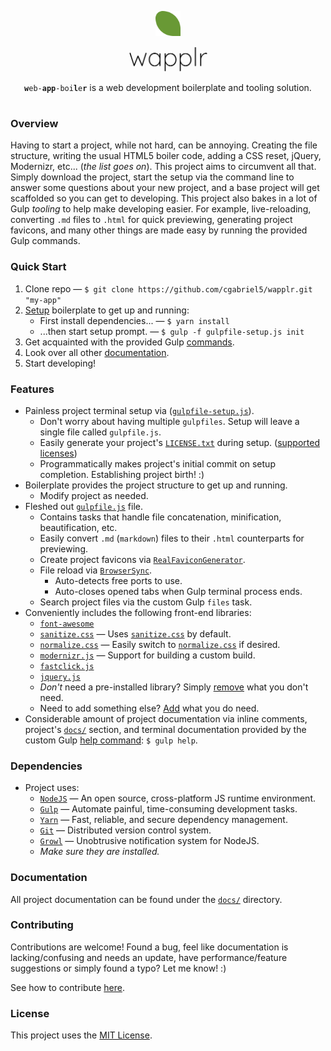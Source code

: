 <p align="center"><img src="/docs/branding/leaf-216.png?raw=true" alt="logo-leaf" width="8%"></p>
<p align="center"><img src="/docs/branding/text.png?raw=true" alt="logo-text" width="25%"></p>
<p align="center"><code><b>w</b>eb-<b>app</b>-boi<b>l</b>e<b>r</b></code> is a web development boilerplate and tooling solution.</p>
<h1></h1>

### Overview

Having to start a project, while not hard, can be annoying. Creating the file structure, writing the usual HTML5 boiler code, adding a CSS reset, jQuery, Modernizr, etc... (*the list goes on*). This project aims to circumvent all that. Simply download the project, start the setup via the command line to answer some questions about your new project, and a base project will get scaffolded so you can get to developing. This project also bakes in a lot of Gulp *tooling* to help make developing easier. For example, live-reloading, converting `.md` files to `.html` for quick previewing, generating project favicons, and many other things are made easy by running the provided Gulp commands. 

### Quick Start
1. Clone repo &mdash; `$ git clone https://github.com/cgabriel5/wapplr.git "my-app"`
2. [Setup](/docs/setup.md) boilerplate to get up and running:
	- First install dependencies... &mdash; `$ yarn install`
	- ...then start setup prompt. &mdash; `$ gulp -f gulpfile-setup.js init`
3. Get acquainted with the provided Gulp [commands](/docs/commands.md).
4. Look over all other [documentation](/docs/).
5. Start developing!

### Features

- Painless project terminal setup via ([`gulpfile-setup.js`](/gulpfile-setup.js)).
	- Don't worry about having multiple `gulpfiles`. Setup will leave a single file called `gulpfile.js`.
	- Easily generate your project's [`LICENSE.txt`](/LICENSE.txt) during setup. ([supported licenses](https://github.com/sdgluck/create-license/tree/master/licenses))
	- Programmatically makes project's initial commit on setup completion. Establishing project birth! :)
- Boilerplate provides the project structure to get up and running.
	- Modify project as needed.
- Fleshed out [`gulpfile.js`](/gulpfile-main.js) file.
	- Contains tasks that handle file concatenation, minification, beautification, etc.
	- Easily convert `.md` (`markdown`) files to their `.html` counterparts for previewing.
	- Create project favicons via [`RealFaviconGenerator`](https://realfavicongenerator.net/).
	- File reload via [`BrowserSync`](https://www.browsersync.io/).
		- Auto-detects free ports to use.
		- Auto-closes opened tabs when Gulp terminal process ends.
	- Search project files via the custom Gulp `files` task.
- Conveniently includes the following front-end libraries:
	- [`font-awesome`](http://fontawesome.io/)
	- [`sanitize.css`](https://jonathantneal.github.io/sanitize.css/) &mdash; Uses [`sanitize.css`](https://jonathantneal.github.io/sanitize.css/) by default.
	- [`normalize.css`](http://necolas.github.io/normalize.css/) &mdash; Easily switch to [`normalize.css`](http://necolas.github.io/normalize.css/) if desired.
	- [`modernizr.js`](https://modernizr.com/) &mdash; Support for building a custom build.
	- [`fastclick.js`](https://labs.ft.com/fastclick/)
	- [`jquery.js`](https://jquery.com/)
	- *Don't* need a pre-installed library? Simply [remove](/docs/vendor.md#remove) what you don't need.
	- Need to add something else? [Add](/docs/vendor.md#add) what you do need.
- Considerable amount of project documentation via inline comments, project's [`docs/`](/docs/) section, and terminal documentation provided by the custom Gulp [help command](/docs/commands.md): `$ gulp help`.

### Dependencies

- Project uses:
	- [`NodeJS`](https://nodejs.org/en/) &mdash; An open source, cross-platform JS runtime environment.
	- [`Gulp`](https://gulpjs.com/) &mdash; Automate painful, time-consuming development tasks.
	- [`Yarn`](https://yarnpkg.com/en/) &mdash; Fast, reliable, and secure dependency management.
	- [`Git`](https://git-scm.com/) &mdash; Distributed version control system.
	- [`Growl`](https://github.com/tj/node-growl/) &mdash; Unobtrusive notification system for NodeJS.
	- *Make sure they are installed.*

### Documentation

All project documentation can be found under the [`docs/`](/docs/) directory.

### Contributing

Contributions are welcome! Found a bug, feel like documentation is lacking/confusing and needs an update, have performance/feature suggestions or simply found a typo? Let me know! :)

See how to contribute [here](/CONTRIBUTING.md).

### License

This project uses the [MIT License](/LICENSE.txt).

